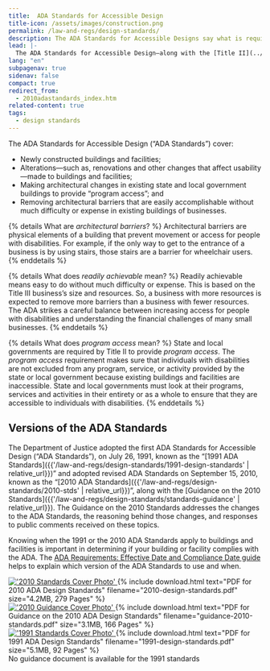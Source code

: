 ```yaml
---
title:  ADA Standards for Accessible Design
title-icon: /assets/images/construction.png
permalink: /law-and-regs/design-standards/
description: The ADA Standards for Accessible Designs say what is required for a building or facility to be physically accessible to people with disabilities.
lead: |-
  The ADA Standards for Accessible Design—along with the [Title II](../regulations/title-ii-2010-regulations/) and [Title III](../regulations/title-iii-regulations/) regulations—say what is required for a building or facility to be physically accessible to people with disabilities.
lang: "en"
subpagenav: true
sidenav: false
compact: true
redirect_from:
  - 2010adastandards_index.htm
related-content: true
tags:
  - design standards
---
```


The ADA Standards for Accessible Design (“ADA Standards”) cover:
- Newly constructed buildings and facilities;
- Alterations—such as, renovations and other changes that affect usability—made to
buildings and facilities;
- Making architectural changes in existing state and local government buildings to provide “program access”; and
- Removing architectural barriers that are easily accomplishable without much difficulty
or expense in existing buildings of businesses.

{% details What are <em>architectural barriers</em>? %}
Architectural barriers are physical elements of a building that prevent movement or access for people with disabilities. For example, if the only way to get to the entrance of a business is by using stairs, those stairs are a barrier for wheelchair users.
{% enddetails %}

{% details What does <em>readily achievable</em> mean? %}
Readily achievable means easy to do without much difficulty or expense. This is based on the Title III business’s size and resources. So, a business with more resources is expected to remove more barriers than a business with fewer resources. The ADA strikes a careful balance between increasing access for people with disabilities and understanding the financial challenges of many small businesses.
{% enddetails %}

{% details What does <em>program access</em> mean? %}
State and local governments are required by Title II to provide *program access*. The *program access* requirement makes sure that individuals with disabilities are not excluded from any program, service, or activity provided by the state or local government because existing buildings and facilities are inaccessible. State and local governments must look at their programs, services and activities in their entirety or as a whole to ensure that they are accessible to individuals with disabilities.
{% enddetails %}

## Versions of the ADA Standards

The Department of Justice adopted the first ADA Standards for Accessible Design (“ADA Standards”), on July 26, 1991, known as the “[1991 ADA Standards]({{'/law-and-regs/design-standards/1991-design-standards' | relative_url}})” and adopted revised ADA Standards on September 15, 2010, known as the “[2010 ADA Standards]({{'/law-and-regs/design-standards/2010-stds' | relative_url}})”, along with the [Guidance on the 2010 Standards]({{'/law-and-regs/design-standards/standards-guidance' | relative_url}}). The Guidance on the 2010 Standards addresses the changes to the ADA Standards, the reasoning behind those changes, and responses to public comments received on these topics.

Knowing when the 1991 or the 2010 ADA Standards apply to buildings and facilities is important in determining if your building or facility complies with the ADA. The [ADA Requirements: Effective Date and Compliance Date guide](https://archive.ada.gov/revised_effective_dates-2010.htm) helps to explain which version of the ADA Standards to use and when.

<div class="standards-and-guidance" markdown="0">
  <div class="document">
    <a href="{{'/law-and-regs/design-standards/2010-stds' | relative_url}}">
      <img src="{{ '/assets/images/2010-design-standards.jpg' | relative_url }}" alt="'2010 Standards Cover Photo'"/>
    </a>
    {% include download.html text="PDF for 2010 ADA Design Standards" filename="2010-design-standards.pdf" size="4.2MB, 279 Pages" %}
  </div>

  <div class="document">
    <a href="{{'/law-and-regs/design-standards/standards-guidance' | relative_url}}">
      <img src="{{ '/assets/images/guidance-2010-standards.jpg' | relative_url }}" alt="'2010 Guidance Cover Photo'"/>
    </a>
    {% include download.html text="PDF for Guidance on the 2010 ADA Design Standards" filename="guidance-2010-standards.pdf" size="3.1MB, 166 Pages" %}
  </div>
</div>

<div class="standards-and-guidance" markdown="0">
  <div class="document">
    <a href="{{'/law-and-regs/design-standards/1991-design-standards' | relative_url}}">
      <img src="{{ '/assets/images/1991-design-standards.jpg' | relative_url }}" alt="'1991 Standards Cover Photo'"/>
    </a>
    {% include download.html text="PDF for 1991 ADA Design Standards" filename="1991-design-standards.pdf" size="5.1MB, 92 Pages" %}
  </div>
  <div class="document">
    <span class="usa-sr-only">No guidance document is available for the 1991 standards</span>
  </div>
</div>
